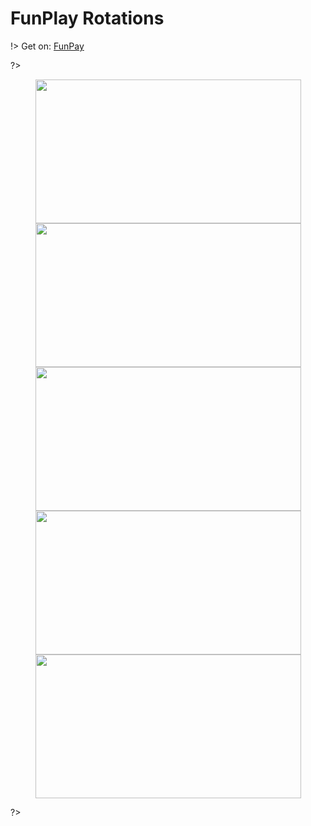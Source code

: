 # FunPlay Rotations


!> Get on: <a href="//funpay.com/users/350736/">FunPay</a>

?>

<p align="center">
<img src="https://i.imgur.com/nJay04B.png" width="425" height="230"/> <img src="https://i.imgur.com/7zwSrtQ.png" width="425" height="230"/> 
<img src="https://i.imgur.com/z8IkBCc.png" width="425" height="230"/> <img src="https://i.imgur.com/rbFcVFJ.png" width="425" height="230"/> 
<img src="https://i.imgur.com/lBDm31s.png" width="425" height="230"/> 

?>
  
</p>
